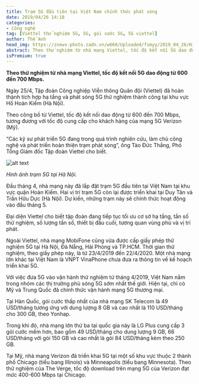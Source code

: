 ```yaml
---
title: Trạm 5G đầu tiên tại Việt Nam chính thức phát sóng
date: 2019/04/26 14:18
categories: 
- Công nghệ
tag: [Viettel thử nghiệm 5G, 5G, gói cước 5G, 5G viettel]
author: Thế Anh
head_img: https://znews-photo.zadn.vn/w660/Uploaded/fsmyy/2019_04_26/Hinh_anh_tram_5G_tai_Ha_Noi_2.jpg
abstract: Theo thử nghiệm từ nhà mạng Viettel, tốc độ kết nối 5G dao động từ 600 đến 700 Mbps.
isPremium: true
---
```


**Theo thử nghiệm từ nhà mạng Viettel, tốc độ kết nối 5G dao động từ 600 đến 700 Mbps.**

Ngày 25/4, Tập đoàn Công nghiệp Viễn thông Quân đội (Viettel) đã hoàn thành tích hợp hạ tầng và phát sóng 5G thử nghiệm thành công tại khu vực Hồ Hoàn Kiếm (Hà Nội).

Theo công bố từ Viettel, tốc độ kết nối dao động từ 600 đến 700 Mbps, tương đương với tốc độ cung cấp cho khách hàng của mạng 5G Verizon (Mỹ).

“Các kỹ sư phát triển 5G đang trong quá trình nghiên cứu, làm chủ công nghệ và phát triển hoàn thiện trạm phát sóng”, ông Tào Đức Thắng, Phó Tổng Giám đốc Tập đoàn Viettel cho biết.

![alt text](https://znews-photo.zadn.vn/w660/Uploaded/fsmyy/2019_04_26/Hinh_anh_tram_5G_tai_Ha_Noi_2.jpg)

*Hình ảnh trạm 5G tại Hà Nội.*

Đầu tháng 4, nhà mạng này đã lắp đặt trạm 5G đầu tiên tại Việt Nam tại khu vực quận Hoàn Kiếm. Hai vị trí trạm 5G còn lại được triển khai tại Duy Tân và Trần Hữu Dực (Hà Nội). Dự kiến, những trạm này sẽ chính thức hoạt động vào đầu tháng 5.

Đại diện Viettel cho biết tập đoàn đang tiếp tục tối ưu cơ sở hạ tầng, tần số thử nghiệm, số lượng tần số, thiết bị đầu cuối, tương quan vùng phủ và vị trí phát.

Ngoài Viettel, nhà mạng MobiFone cũng vừa được cấp giấy phép thử nghiệm 5G tại Hà Nội, Đà Nẵng, Hải Phòng và TP.HCM. Thời gian thử nghiệm, theo giấy phép này, là từ 23/4/2019 đến 22/4/2020. Một nhà mạng lớn khác tại Việt Nam là VNPT VinaPhone chưa đưa ra thông tin về kế hoạch triển khai 5G.

Với việc đưa 5G vào vận hành thử nghiệm từ tháng 4/2019, Việt Nam nằm trong nhóm các thị trường phủ sóng 5G sớm nhất thế giới. Hiện tại, chỉ có Mỹ và Trung Quốc đã chính thức vận hành mạng 5G thương mại.

Tại Hàn Quốc, gói cước thấp nhất của nhà mạng SK Telecom là 49 USD/tháng tương ứng với dung lượng 8 GB và cao nhất là 110 USD/tháng cho 300 GB, theo Yonhap.

Trong khi đó, nhà mạng lớn thứ ba tại quốc gia này là LG Plus cung cấp 3 gói cước mềm hơn, bao gồm 49 USD/tháng cho dung lượng 9 GB, 66 USD/tháng với gói 150 GB và cao nhất là gói 84 USD/tháng kèm theo 250 GB.

Tại Mỹ, nhà mạng Verizon đã triển khai 5G tại một số khu vực thuộc 2 thành phố Chicago (tiểu bang Illinois) và Minneapolis (tiểu bang Minnesota). Theo thử nghiệm của The Verge, tốc độ download trên mạng 5G của Verizon đạt mức 400-600 Mbps tại Chicago.